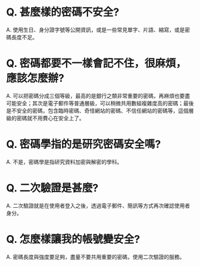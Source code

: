 # Q. 甚麼樣的密碼不安全?
A. 使用生日、身分證字號等公開資訊，或是一些常見單字、片語、縮寫，或是密碼長度不足。

# Q. 密碼都要不一樣會記不住，很麻煩，應該怎麼辦?
A. 可以把密碼分成三個等級，最高的是銀行之類非常重要的密碼，再麻煩也要盡可能安全；其次是電子郵件等普通層級，可以稍微共用數組複雜度高的密碼；最後是不安全的密碼，包含臨時密碼、奇怪網站的密碼、不信任網站的密碼等，這個層級的密碼就不用費心在安全上了。

# Q. 密碼學指的是研究密碼安全嗎?
A. 不是，密碼學是指研究資料加密與解密的學科。

# Q. 二次驗證是甚麼?
A. 二次驗證就是在使用者登入之後，透過電子郵件、簡訊等方式再次確認使用者身分。

# Q. 怎麼樣讓我的帳號變安全?
A. 密碼長度與強度要足夠，盡量不要共用重要的密碼，使用二次驗證的服務。